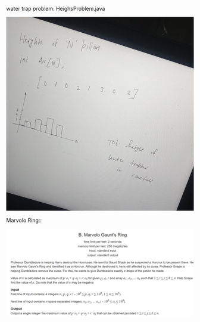 water trap problem:  HeighsProblem.java

![img.png](img.png)

Marvolo Ring::

![img_1.png](img_1.png)